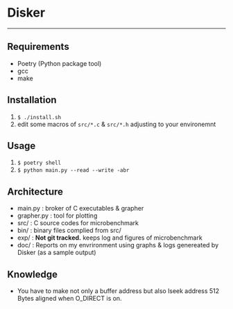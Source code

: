 # Disker
---
## Requirements
- Poetry (Python package tool)
- gcc
- make

## Installation
1. `$ ./install.sh`
1. edit some macros of `src/*.c` & `src/*.h` adjusting to your environemnt

## Usage
1. `$ poetry shell`
1. `$ python main.py --read --write -abr`

## Architecture
- main.py : broker of C executables & grapher
- grapher.py : tool for plotting
- src/ : C source codes for microbenchmark
- bin/ : binary files complied from src/
- exp/ : **Not git tracked.** keeps log and figures of microbenchmark
- doc/ : Reports on my envrironment using graphs & logs genereated by Disker (as a sample output)

## Knowledge
- You have to make not only a buffer address but also lseek address 512 Bytes aligned when O_DIRECT is on.
